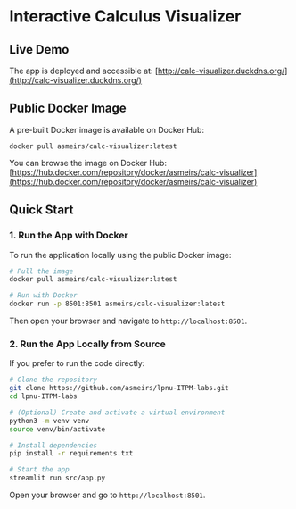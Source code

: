 # Interactive Calculus Visualizer

## Live Demo

The app is deployed and accessible at: [http://calc-visualizer.duckdns.org/](http://calc-visualizer.duckdns.org/)

## Public Docker Image

A pre-built Docker image is available on Docker Hub:

```
docker pull asmeirs/calc-visualizer:latest
```

You can browse the image on Docker Hub: [https://hub.docker.com/repository/docker/asmeirs/calc-visualizer](https://hub.docker.com/repository/docker/asmeirs/calc-visualizer)

## Quick Start

### 1. Run the App with Docker

To run the application locally using the public Docker image:

```bash
# Pull the image
docker pull asmeirs/calc-visualizer:latest

# Run with Docker
docker run -p 8501:8501 asmeirs/calc-visualizer:latest
```

Then open your browser and navigate to `http://localhost:8501`.

### 2. Run the App Locally from Source

If you prefer to run the code directly:

```bash
# Clone the repository
git clone https://github.com/asmeirs/lpnu-ITPM-labs.git
cd lpnu-ITPM-labs

# (Optional) Create and activate a virtual environment
python3 -m venv venv
source venv/bin/activate

# Install dependencies
pip install -r requirements.txt

# Start the app
streamlit run src/app.py
```

Open your browser and go to `http://localhost:8501`.
